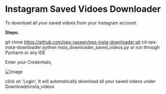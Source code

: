 # Instagram Saved Vidoes Downloader

To download all your saved vidoes from your Instagram account.

**Steps:**

git clone https://github.com/ops-yaseen/ops-insta-downloader.git
cd ops-insta-downloader
python insta_downloader_saved_videos.py
or
run through Pycharm or any IDE

Enter your Credentials,

![image](https://user-images.githubusercontent.com/49016670/159106808-8116797a-5edd-49df-bd88-8c4c39764ced.png)


click on 'Login', It will automatically download all your saved videos under Downloads\insta_videos
